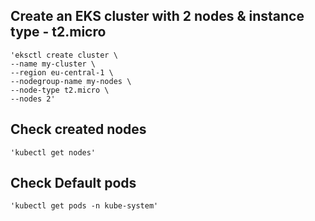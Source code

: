 ## Create an EKS cluster with 2 nodes & instance type - t2.micro
    'eksctl create cluster \
    --name my-cluster \
    --region eu-central-1 \
    --nodegroup-name my-nodes \
    --node-type t2.micro \
    --nodes 2'

## Check created nodes
    'kubectl get nodes' 
    
## Check Default pods
    'kubectl get pods -n kube-system'
